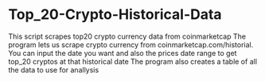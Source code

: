 # Top_20-Crypto-Historical-Data
This script scrapes top20 crypto currency data from coinmarketcap 
The program lets us scrape crypto currency from coinmarketcap.com/historial.
You can input the date you want and also the prices date range to get top_20 cryptos at that historical date
The program also creates a table of all the data to use for anallysis
